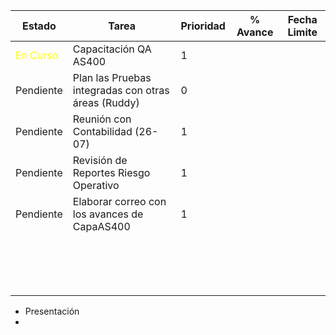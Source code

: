 
| Estado                                 | Tarea                                               | Prioridad | % Avance | Fecha Limite |
| -------------------------------------- | --------------------------------------------------- | --------- | -------- | ------------ |
| <font color = "yellow">En Curso</font> | Capacitación QA AS400                               | 1         |          |              |
| Pendiente                              | Plan las Pruebas integradas con otras áreas (Ruddy) | 0         |          |              |
| Pendiente                              | Reunión con Contabilidad (26-07)                    | 1         |          |              |
| Pendiente                              | Revisión de Reportes Riesgo Operativo               | 1         |          |              |
| Pendiente                              | Elaborar correo con los avances de CapaAS400        | 1         |          |              |
|                                        |                                                     |           |          |              |
|                                        |                                                     |           |          |              |
|                                        |                                                     |           |          |              |
|                                        |                                                     |           |          |              |
|                                        |                                                     |           |          |              |
|                                        |                                                     |           |          |              |
|                                        |                                                     |           |          |              |
|                                        |                                                     |           |          |              |
|                                        |                                                     |           |          |              |
|                                        |                                                     |           |          |              |
|                                        |                                                     |           |          |              |
|                                        |                                                     |           |          |              |
|                                        |                                                     |           |          |              |
|                                        |                                                     |           |          |              |
|                                        |                                                     |           |          |              |
|                                        |                                                     |           |          |              |


- Presentación
- 